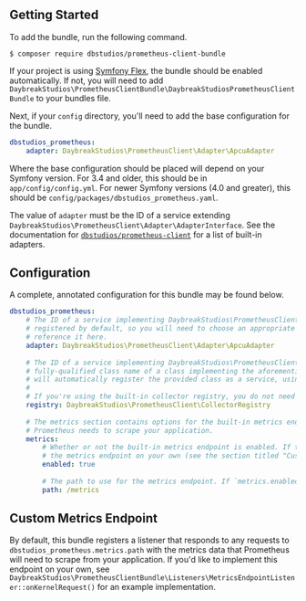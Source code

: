 ## Getting Started
To add the bundle, run the following command.

```shell
$ composer require dbstudios/prometheus-client-bundle
```

If your project is using [Symfony Flex](https://symfony.com/doc/4.1/setup/flex.html), the bundle should be enabled
automatically. If not, you will need to add `DaybreakStudios\PrometheusClientBundle\DaybreakStudiosPrometheusClientBundle`
to your bundles file.

Next, if your `config` directory, you'll need to add the base configuration for the bundle.

```yaml
dbstudios_prometheus:
    adapter: DaybreakStudios\PrometheusClient\Adapter\ApcuAdapter
``` 

Where the base configuration should be placed will depend on your Symfony version. For 3.4 and older, this should be
in `app/config/config.yml`. For newer Symfony versions (4.0 and greater), this should be
`config/packages/dbstudios_prometheus.yaml`.

The value of `adapter` must be the ID of a service extending `DaybreakStudios\PrometheusClient\Adapter\AdapterInterface`.
See the documentation for [`dbstudios/prometheus-client`](https://github.com/LartTyler/prometheus-client) for a list of
built-in adapters.

## Configuration
A complete, annotated configuration for this bundle may be found below.

```yaml
dbstudios_prometheus:
    # The ID of a service implementing DaybreakStudios\PrometheusClient\Adapter\AdapterInterface. No services are
    # registered by default, so you will need to choose an appropriate adapter for your environment, register it, then
    # reference it here.
    adapter: DaybreakStudios\PrometheusClient\Adapter\ApcuAdapter
    
    # The ID of a service implementing DaybreakStudios\PrometheusClient\CollectorRegistryInterface, OR the
    # fully-qualified class name of a class implementing the aforementioned interface. In the second case, the bundle
    # will automatically register the provided class as a service, using the class name as it's service ID.
    #
    # If you're using the built-in collector registry, you do not need to provide a value here.
    registry: DaybreakStudios\PrometheusClient\CollectorRegistry 
    
    # The metrics section contains options for the built-in metrics endpoint listener, which provides the information
    # Prometheus needs to scrape your application.
    metrics:
        # Whether or not the built-in metrics endpoint is enabled. If this option is false, you will need to implement
        # the metrics endpoint on your own (see the section titled "Custom Metrics Endpoint").
        enabled: true
        
        # The path to use for the metrics endpoint. If `metrics.enabled` is false, this option is ignored.
        path: /metrics
```

## Custom Metrics Endpoint
By default, this bundle registers a listener that responds to any requests to `dbstudios_prometheus.metrics.path` with
the metrics data that Prometheus will need to scrape from your application. If you'd like to implement this endpoint on
your own, see `DaybreakStudios\PrometheusClientBundle\Listeners\MetricsEndpointListener::onKernelRequest()` for an
example implementation.